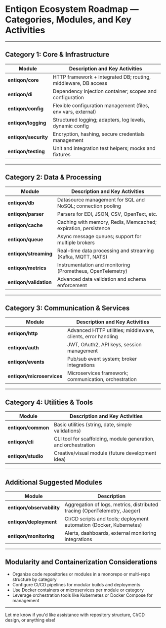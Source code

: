 
# Entiqon Ecosystem Roadmap — Categories, Modules, and Key Activities

---

## Category 1: Core & Infrastructure

| Module              | Description and Key Activities                                  |
|---------------------|----------------------------------------------------------------|
| **entiqon/core**    | HTTP framework + integrated DB; routing, middleware, DB access |
| **entiqon/di**      | Dependency Injection container; scopes and configuration       |
| **entiqon/config**  | Flexible configuration management (files, env vars, external)  |
| **entiqon/logging** | Structured logging; adapters, log levels, dynamic config       |
| **entiqon/security**| Encryption, hashing, secure credentials management             |
| **entiqon/testing** | Unit and integration test helpers; mocks and fixtures          |

---

## Category 2: Data & Processing

| Module               | Description and Key Activities                                  |
|----------------------|----------------------------------------------------------------|
| **entiqon/db**        | Datasource management for SQL and NoSQL; connection pooling   |
| **entiqon/parser**    | Parsers for EDI, JSON, CSV, OpenText, etc.                    |
| **entiqon/cache**     | Caching with memory, Redis, Memcached; expiration, persistence |
| **entiqon/queue**     | Async message queues; support for multiple brokers             |
| **entiqon/streaming** | Real-time data processing and streaming (Kafka, MQTT, NATS)    |
| **entiqon/metrics**   | Instrumentation and monitoring (Prometheus, OpenTelemetry)     |
| **entiqon/validation**| Advanced data validation and schema enforcement                 |

---

## Category 3: Communication & Services

| Module                    | Description and Key Activities                               |
|---------------------------|--------------------------------------------------------------|
| **entiqon/http**          | Advanced HTTP utilities; middleware, clients, error handling |
| **entiqon/auth**          | JWT, OAuth2, API keys, session management                    |
| **entiqon/events**        | Pub/sub event system; broker integrations                    |
| **entiqon/microservices** | Microservices framework; communication, orchestration        |

---

## Category 4: Utilities & Tools

| Module             | Description and Key Activities                                 |
|--------------------|----------------------------------------------------------------|
| **entiqon/common** | Basic utilities (string, date, simple validations)             |
| **entiqon/cli**    | CLI tool for scaffolding, module generation, and orchestration |
| **entiqon/studio** | Creative/visual module (future development idea)               |

---

## Additional Suggested Modules

| Module                    | Description                                                               |
|---------------------------|---------------------------------------------------------------------------|
| **entiqon/observability** | Aggregation of logs, metrics, distributed tracing (OpenTelemetry, Jaeger) |
| **entiqon/deployment**    | CI/CD scripts and tools; deployment automation (Docker, Kubernetes)       |
| **entiqon/monitoring**    | Alerts, dashboards, external monitoring integrations                      |

---

## Modularity and Containerization Considerations

- Organize code repositories or modules in a monorepo or multi-repo structure by category  
- Configure CI/CD pipelines for modular builds and deployments  
- Use Docker containers or microservices per module or category  
- Leverage orchestration tools like Kubernetes or Docker Compose for management  

---

Let me know if you'd like assistance with repository structure, CI/CD design, or anything else!
